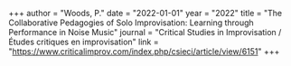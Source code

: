 +++
author = "Woods, P."
date = "2022-01-01"
year = "2022"
title = "The Collaborative Pedagogies of Solo Improvisation: Learning through Performance in Noise Music"
journal = "Critical Studies in Improvisation / Études critiques en improvisation"
link = "https://www.criticalimprov.com/index.php/csieci/article/view/6151"
+++